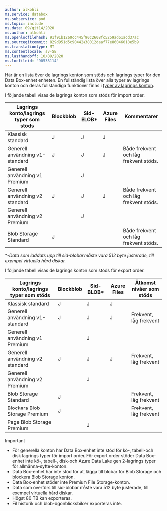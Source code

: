 ```yaml
---
author: alkohli
ms.service: databox
ms.subservice: pod
ms.topic: include
ms.date: 09/git14/2020
ms.author: alkohli
ms.openlocfilehash: 91f91b1260cc445f90c2608fc5259ad61acd37ac
ms.sourcegitcommit: 829d951d5c90442a38012daaf77e86046018e5b9
ms.translationtype: MT
ms.contentlocale: sv-SE
ms.lasthandoff: 10/09/2020
ms.locfileid: "90533114"
---
```

Här är en lista över de lagrings konton som stöds och lagrings typer för den Data Box-enhet enheten. En fullständig lista över alla typer av lagrings konton och deras fullständiga funktioner finns i [typer av lagrings konton](/azure/storage/common/storage-account-overview#types-of-storage-accounts).

I följande tabell visas de lagrings konton som stöds för import order.

| **Lagrings konto/lagrings typer som stöds** | **Blockblob** |**Sid-BLOB*** |**Azure Files** |**Kommentarer**|
| --- | --- | -- | -- | -- |
| Klassisk standard | J | J | J |
| Generell användning v1-standard  | J | J | J | Både frekvent och låg frekvent stöds.|
| Generell användning v1 Premium  |  | J| | |
| Generell användning v2 standard  | J | J | J | Både frekvent och låg frekvent stöds.|
| Generell användning v2 Premium  |  |J | | |
| Blob Storage Standard |J | | |Både frekvent och låg frekvent stöds. |

\**-Data som laddats upp till sid-blobar måste vara 512 byte justerade, till exempel virtuella hård diskar.*

I följande tabell visas de lagrings konton som stöds för export order.

| **Lagrings konto/lagrings typer som stöds** | **Blockblob** |**Sid-BLOB*** |**Azure Files** |**Åtkomst nivåer som stöds**|
| --- | --- | -- | -- | -- |
| Klassisk standard | J | J | J | |
| Generell användning v1-standard  | J | J | J | Frekvent, låg frekvent|
| Generell användning v1 Premium  |  | J| | |
| Generell användning v2 standard  | J | J | J | Frekvent, låg frekvent|
| Generell användning v2 Premium  |  |J | | |
| Blob Storage Standard |J | | |Frekvent, låg frekvent |
| Blockera Blob Storage Premium |J | | |Frekvent, låg frekvent |
| Page Blob Storage Premium | |J | | |

> [!IMPORTANT]
> - För generella konton har Data Box-enhet inte stöd för kö-, tabell-och disk lagrings typer för import order. För export order stöder Data Box-enhet inte kö-, tabell-, disk-och Azure Data Lake gen 2-lagrings typer för allmänna-syfte-konton.
> - Data Box-enhet har inte stöd för att lägga till blobar för Blob Storage och blockera Blob Storage konton.
> - Data Box-enhet stöder inte Premium File Storage-konton.
> - Data som överförs till sid-blobar måste vara 512 byte justerade, till exempel virtuella hård diskar.
> - Högst 80 TB kan exporteras.
> - Fil historik och blob-ögonblicksbilder exporteras inte.


